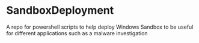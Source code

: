 # SandboxDeployment
A repo for powershell scripts to help deploy Windows Sandbox to be useful for different applications such as a malware investigation 
